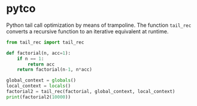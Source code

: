 # pytco
Python tail call optimization by means of trampoline.
The function `tail_rec` converts a recursive function to an iterative equivalent at runtime.
```python
from tail_rec import tail_rec

def factorial(n, acc=1):
    if n == 1:
        return acc
    return factorial(n-1, n*acc)

global_context = globals()
local_context = locals()
factorial2 = tail_rec(factorial, global_context, local_context)
print(factorial2(10000))
```